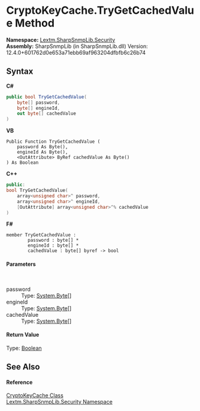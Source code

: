 # CryptoKeyCache.TryGetCachedValue Method 
 

**Namespace:**&nbsp;<a href="N_Lextm_SharpSnmpLib_Security">Lextm.SharpSnmpLib.Security</a><br />**Assembly:**&nbsp;SharpSnmpLib (in SharpSnmpLib.dll) Version: 12.4.0+601762d0e653a71ebb69af963204dfbfb6c26b74

## Syntax

**C#**<br />
``` C#
public bool TryGetCachedValue(
	byte[] password,
	byte[] engineId,
	out byte[] cachedValue
)
```

**VB**<br />
``` VB
Public Function TryGetCachedValue ( 
	password As Byte(),
	engineId As Byte(),
	<OutAttribute> ByRef cachedValue As Byte()
) As Boolean
```

**C++**<br />
``` C++
public:
bool TryGetCachedValue(
	array<unsigned char>^ password, 
	array<unsigned char>^ engineId, 
	[OutAttribute] array<unsigned char>^% cachedValue
)
```

**F#**<br />
``` F#
member TryGetCachedValue : 
        password : byte[] * 
        engineId : byte[] * 
        cachedValue : byte[] byref -> bool 

```


#### Parameters
&nbsp;<dl><dt>password</dt><dd>Type: <a href="https://docs.microsoft.com/dotnet/api/system.byte" target="_blank" rel="noopener noreferrer">System.Byte</a>[]<br /></dd><dt>engineId</dt><dd>Type: <a href="https://docs.microsoft.com/dotnet/api/system.byte" target="_blank" rel="noopener noreferrer">System.Byte</a>[]<br /></dd><dt>cachedValue</dt><dd>Type: <a href="https://docs.microsoft.com/dotnet/api/system.byte" target="_blank" rel="noopener noreferrer">System.Byte</a>[]<br /></dd></dl>

#### Return Value
Type: <a href="https://docs.microsoft.com/dotnet/api/system.boolean" target="_blank" rel="noopener noreferrer">Boolean</a>

## See Also


#### Reference
<a href="T_Lextm_SharpSnmpLib_Security_CryptoKeyCache">CryptoKeyCache Class</a><br /><a href="N_Lextm_SharpSnmpLib_Security">Lextm.SharpSnmpLib.Security Namespace</a><br />